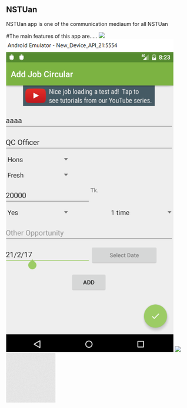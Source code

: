 ## NSTUan
NSTUan app is one of the communication mediaum for all NSTUan

#The main features of this app are.....
<img src="https://en.wikipedia.org/wiki/Noakhali_Science_and_Technology_University#/media/File:NSTU_Logo.jpg">
![alt tag](https://github.com/nstuan/nstuan.github.io/blob/master/assets/images/addjob.PNG)
<image  height="400" src="http://github.com/nstuan/nstuan.github.io/blob/master/assets/images/addjob.PNG">
![stack Overflow](https://github.com/nstuan/nstuan.github.io/blob/master/assets/images/body-bg.png)
